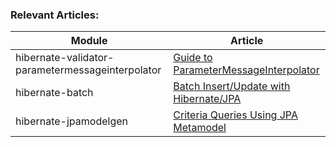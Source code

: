 ### Relevant Articles: 

Module | Article
--|--
hibernate-validator-parametermessageinterpolator | [Guide to ParameterMessageInterpolator](https://www.baeldung.com/hibernate-parametermessageinterpolator)
hibernate-batch | [Batch Insert/Update with Hibernate/JPA](https://www.baeldung.com/jpa-hibernate-batch-insert-update)
hibernate-jpamodelgen | [Criteria Queries Using JPA Metamodel](https://www.baeldung.com/hibernate-criteria-queries-metamodel)